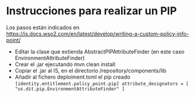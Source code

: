Instrucciones para realizar un PIP
===================================

Los pasos están indicados en https://is.docs.wso2.com/en/latest/develop/writing-a-custom-policy-info-point/ 

* Editar la clase que extienda AbstractPIPAttributeFinder (en este caso EnvironmentAttributeFinder)
* Crear el .jar ejecutando mvn clean install
* Copiar el .jar al IS, en el directorio /repository/components/lib
* Añadir al fichero deploiment.toml el pip creado
`[identity.entitlement.policy_point.pip]
attribute_designators = [
"us.dit.pip.EnvironmentAttributeFinder"
]`
